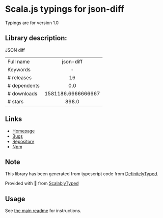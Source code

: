 
# Scala.js typings for json-diff

Typings are for version 1.0

## Library description:
JSON diff

|                    |                 |
| ------------------ | :-------------: |
| Full name          | json-diff |
| Keywords           | - |
| # releases         | 16 |
| # dependents       | 0.0 |
| # downloads        | 1581186.6666666667 |
| # stars            | 898.0 |

## Links
- [Homepage](https://github.com/andreyvit/json-diff)
- [Bugs](https://github.com/andreyvit/json-diff/issues)
- [Repository](https://github.com/andreyvit/json-diff)
- [Npm](https://www.npmjs.com/package/json-diff)
    


## Note
This library has been generated from typescript code from [DefinitelyTyped](https://definitelytyped.org).

Provided with :purple_heart: from [ScalablyTyped](https://github.com/oyvindberg/ScalablyTyped)

## Usage
See [the main readme](../../readme.md) for instructions.


